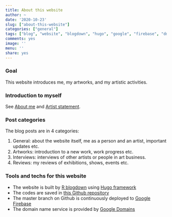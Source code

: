 ```yaml
---
title: About this website
author: ~
date: '2020-10-23'
slug: ["about-this-website"]
categories: ["general"]
tags: ["blog", "website", "blogdown", "hugo", "google", "firebase", "dns"]
comments: yes
image: ''
menu: ''
share: yes
---
```


### Goal

This website introduces me, my artworks, and my artistic activities.

### Introduction to myself

See [About me](/about-me/) and [Artist statement](/artist-statement/).

### Post categories

The blog posts are in 4 categories:
1. General: about the website itself, me as a person and an artist, important updates etc.
2. Artworks: introduction to a new work, work progress etc.
3. Interviews: interviews of other artists or people in art business.
4. Reviews: my reviews of exhibitions, shows, events etc.

### Tools and techs for this website

- The website is built by [R blogdown](https://bookdown.org/yihui/blogdown/) using [Hugo framework](https://gohugo.io/)
- The codes are saved in [this Github repository](https://github.com/wcchu/Jubarly)
- The master branch on Github is continuously deployed to [Google Firebase](https://firebase.google.com/)
- The domain name service is provided by [Google Domains](https://domains.google/)
